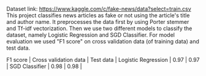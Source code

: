 Dataset link: https://www.kaggle.com/c/fake-news/data?select=train.csv
This project classifies news articles as fake or not using the article's title and author name.
It preprocesses the data first by using Porter stemmer and Tf-idf vectorization. 
Then we use two different models to classify the dataset, namely Logistic Regression and SGD Classifier.
For model evaluation we used "F1 score" on cross validation data (of training data) and test data.


F1 score                |  Cross validation data   |  Test data   |
Logistic Regression     |         0.97             |     0.97     |
SGD Classifier          |         0.98             |     0.98     |
